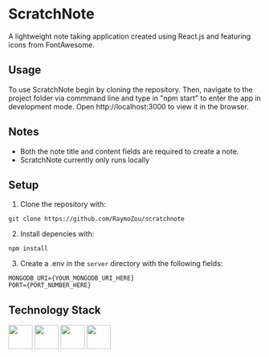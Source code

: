 # ScratchNote
A lightweight note taking application created using React.js and featuring
icons from FontAwesome.

## Usage
To use ScratchNote begin by cloning the repository. Then, navigate 
to the project folder via commmand line and type in "npm start" to enter
the app in development mode. Open http://localhost:3000 to view it in the
browser. 

## Notes
- Both the note title and content fields are required to create a note.
- ScratchNote currently only runs locally

## Setup
1. Clone the repository with:
 ```
 git clone https://github.com/RaymoZou/scratchnote
 ```
2. Install depencies with: 
```
npm install
```
3. Create a .env in the `server` directory with the following fields:
 ```
MONGODB_URI={YOUR_MONGODB_URI_HERE}
PORT={PORT_NUMBER_HERE}
 ```


## Technology Stack
<div style="display: inline-block">
    <img width=48px src="https://cdn.jsdelivr.net/gh/devicons/devicon/icons/mongodb/mongodb-original.svg" />
    <img width=48px src="https://cdn.jsdelivr.net/gh/devicons/devicon/icons/express/express-original.svg" />
    <img width=48px src="https://cdn.jsdelivr.net/gh/devicons/devicon/icons/react/react-original.svg" />
    <img width=48px src="https://cdn.jsdelivr.net/gh/devicons/devicon/icons/nodejs/nodejs-original.svg" />
</div>

          
